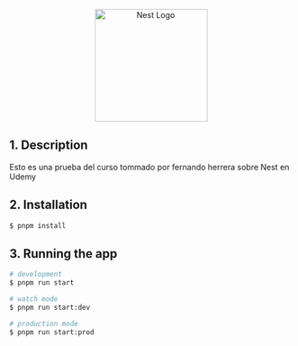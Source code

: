 <p align="center">
  <a href="http://nestjs.com/" target="blank"><img src="https://nestjs.com/img/logo-small.svg" width="200" alt="Nest Logo" /></a>
</p>

[circleci-image]: https://img.shields.io/circleci/build/github/nestjs/nest/master?token=abc123def456
[circleci-url]: https://circleci.com/gh/nestjs/nest


## 1. Description

Esto es una prueba del curso tommado por fernando herrera sobre Nest en Udemy

## 2. Installation

```bash
$ pnpm install
```

## 3. Running the app

```bash
# development
$ pnpm run start

# watch mode
$ pnpm run start:dev

# production mode
$ pnpm run start:prod
```
